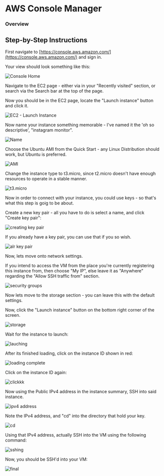 # AWS Console Manager

### Overview


## Step-by-Step Instructions


First navigate to [https://console.aws.amazon.com/](https://console.aws.amazon.com/) and sign in.

Your view should look something like this:

![Console Home](/resources/edited-console-pics/1edited-console-home.png)

Navigate to the EC2 page - either via in your "Recently visited" section, or search via the Search bar at the top of the page.

Now you should be in the EC2 page, locate the "Launch instance" button and click it.

![EC2 - Launch Instance](/resources/edited-console-pics/2edited-ec2-home.png)

Now name your instance something memorable - I've named it the 'oh so descriptive', "instagram monitor".

![Name](/resources/edited-console-pics/3edited-1st-config-page.png)

Choose the Ubuntu AMI from the Quick Start - any Linux Distribution should work, but Ubuntu is preferred.

![AMI](/resources/edited-console-pics/4edited-2nd-config-page.png)

Change the instance type to t3.micro, since t2.micro doesn't have enough resources to operate in a stable manner.

![t3.micro](/resources/edited-console-pics/5edited-3rd-t3micro.png)

Now in order to connect with your instance, you could use keys - so that's what this step is goig to be about.

Create a new key pair - all you have to do is select a name, and click "Create key pair":

![creating key pair](/resources/edited-console-pics/6edited-4th-keys.png)

If you already have a key pair, you can use that if you so wish.

![alr key pair](/resources/edited-console-pics/7edit-5th-alt-keys.png)

Now, lets move onto network settings.

If you intend to access the VM from the place you're currently registering this instance from, then choose "My IP", else leave it as "Anywhere" regarding the "Allow SSH traffic from" section.

![security groups](/resources/edited-console-pics/8edited-6th-security-groups.png)

Now lets move to the storage section - you can leave this with the default settings.

Now, click the "Launch instance" button on the bottom right corner of the screen.

![storage](/resources/edited-console-pics/9edited-7th-storage.png)

Wait for the instance to launch:

![lauching](/resources/edited-console-pics/10edited-creating.png)

After its finished loading, click on the instance ID shown in red:

![loading complete](/resources/edited-console-pics/11edited-completion.png)

Click on the instance ID again:

![clickkk](/resources/edited-console-pics/12-edited-click-ID.png)

Now using the Public IPv4 address in the instance summary, SSH into said instance.

![ipv4 address](/resources/edited-console-pics/13-edited-ipv4.png)

Note the IPv4 address, and "cd" into the directory that hold your key.

![cd](/resources/edited-console-pics/14-cd-into-key.png)

Using that IPv4 address, actually SSH into the VM using the following command:

![sshing](/resources/edited-console-pics/15-actual-ssh.png)

Now, you should be SSH'd into your VM:

![final](/resources/edited-console-pics/16-final.png)
